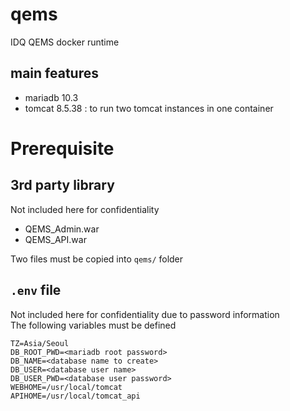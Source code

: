 # qems
IDQ QEMS docker runtime
## main features
 * mariadb 10.3
 * tomcat 8.5.38 : to run two tomcat instances in one container

# Prerequisite
## 3rd party library
Not included here for confidentiality
 * QEMS_Admin.war
 * QEMS_API.war

Two files must be copied into ```qems/``` folder

## ```.env``` file
Not included here for confidentiality due to password information<br>
The following variables must be defined
```
TZ=Asia/Seoul
DB_ROOT_PWD=<mariadb root password>
DB_NAME=<database name to create>
DB_USER=<database user name>
DB_USER_PWD=<database user password>
WEBHOME=/usr/local/tomcat
APIHOME=/usr/local/tomcat_api
```
